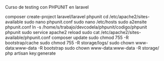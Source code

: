 Curso de testing con PHPUNIT en laravel

composer create-project laravel/laravel phpunit
cd /etc/apache2/sites-available
sudo nano phpunit.conf
sudo nano /etc/hosts
sudo a2ensite phpunit.conf
ln -s /home/s/trabajo/devcodela/phpunit/codigo/phpunit phpunit
sudo service apache2 reload
sudo cat /etc/apache2/sites-available/phpunit.conf 
composer update
sudo chmod 755 -R bootstrap/cache
sudo chmod 755 -R storage/logs/
sudo chown www-data:www-data -R bootstrap
sudo chown www-data:www-data -R storage/
php artisan key:generate
